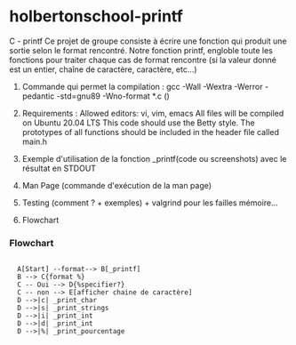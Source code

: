 # holbertonschool-printf
C - printf
Ce projet de groupe consiste à écrire une fonction qui produit une
sortie selon le format rencontré. Notre fonction printf, engloble toute les fonctions pour traiter chaque cas de format rencontre (si la valeur donné est un entier, chaîne de caractère, caractère, etc...)

1) Commande qui permet la compilation :
gcc -Wall -Wextra -Werror -pedantic -std=gnu89 -Wno-format *.c
()

2) Requirements :
Allowed editors: vi, vim, emacs
All  files will be compiled on Ubuntu 20.04 LTS
This code should use the Betty style.
The prototypes of all  functions should be included in the header file called main.h

3) Exemple d'utilisation de la fonction _printf(code ou screenshots) avec le résultat en STDOUT

4) Man Page (commande d'exécution de la man page)

5) Testing (comment ? + exemples) + valgrind pour les failles mémoire...

6) Flowchart


### Flowchart
```mermaid

  A[Start] --format--> B[_printf]
  B --> C{format %}
  C -- Oui --> D{%specifier?}
  C -- non --> E[afficher chaine de caractère]
  D -->|c| _print_char
  D -->|s| _print_strings
  D -->|i| _print_int
  D -->|d| _print_int
  D -->|%| _print_pourcentage
```
